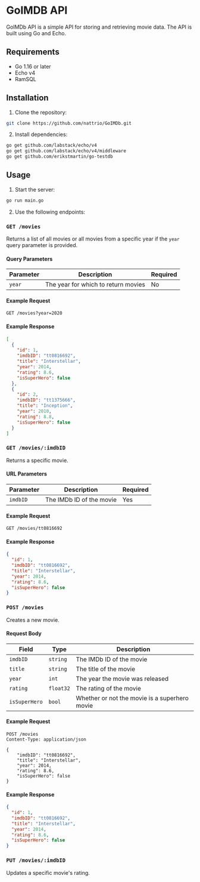 # GoIMDB API

GoIMDb API is a simple API for storing and retrieving movie data. The API is built using Go and Echo.

## Requirements

- Go 1.16 or later
- Echo v4
- RamSQL

## Installation

1. Clone the repository:

```bash
git clone https://github.com/nattrio/GoIMDb.git
```

2. Install dependencies:

```bash
go get github.com/labstack/echo/v4
go get github.com/labstack/echo/v4/middleware
go get github.com/erikstmartin/go-testdb
```

## Usage

1. Start the server:

```bash
go run main.go
```

2. Use the following endpoints:

### `GET /movies`

Returns a list of all movies or all movies from a specific year if the `year` query parameter is provided.

#### Query Parameters

| Parameter | Description                         | Required |
| --------- | ----------------------------------- | -------- |
| `year`    | The year for which to return movies | No       |

#### Example Request

```http
GET /movies?year=2020
```

#### Example Response

```json
[
  {
    "id": 1,
    "imdbID": "tt0816692",
    "title": "Interstellar",
    "year": 2014,
    "rating": 8.6,
    "isSuperHero": false
  },
  {
    "id": 2,
    "imdbID": "tt1375666",
    "title": "Inception",
    "year": 2010,
    "rating": 8.8,
    "isSuperHero": false
  }
]
```

### `GET /movies/:imdbID`

Returns a specific movie.

#### URL Parameters

| Parameter | Description              | Required |
| --------- | ------------------------ | -------- |
| `imdbID`  | The IMDb ID of the movie | Yes      |

#### Example Request

```http
GET /movies/tt0816692
```

#### Example Response

```json
{
  "id": 1,
  "imdbID": "tt0816692",
  "title": "Interstellar",
  "year": 2014,
  "rating": 8.6,
  "isSuperHero": false
}
```

### `POST /movies`

Creates a new movie.

#### Request Body

| Field         | Type      | Description                                   |
| ------------- | --------- | --------------------------------------------- |
| `imdbID`      | `string`  | The IMDb ID of the movie                      |
| `title`       | `string`  | The title of the movie                        |
| `year`        | `int`     | The year the movie was released               |
| `rating`      | `float32` | The rating of the movie                       |
| `isSuperHero` | `bool`    | Whether or not the movie is a superhero movie |

#### Example Request

```http
POST /movies
Content-Type: application/json

{
    "imdbID": "tt0816692",
    "title": "Interstellar",
    "year": 2014,
    "rating": 8.6,
    "isSuperHero": false
}
```

#### Example Response

```json
{
  "id": 1,
  "imdbID": "tt0816692",
  "title": "Interstellar",
  "year": 2014,
  "rating": 8.6,
  "isSuperHero": false
}
```

### `PUT /movies/:imdbID`

Updates a specific movie's rating.
